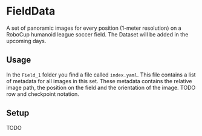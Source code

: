 # FieldData
A set of panoramic images for every position (1-meter resolution) on a RoboCup humanoid league soccer field. 
The Dataset will be added in the upcoming days.
## Usage
In the `Field_1` folder you find a file called `index.yaml`. This file contains a list of metadata for all images in this set. These metadata contains the relative image path, the position on the field and the orientation of the image. TODO row and checkpoint notation.
## Setup
TODO